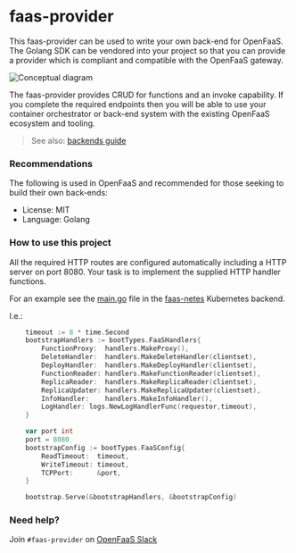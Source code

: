 faas-provider
==============

This faas-provider can be used to write your own back-end for OpenFaaS. The Golang SDK can be vendored into your project so that you can provide a provider which is compliant and compatible with the OpenFaaS gateway.

![Conceptual diagram](docs/conceptual.png)

The faas-provider provides CRUD for functions and an invoke capability. If you complete the required endpoints then you will be able to use your container orchestrator or back-end system with the existing OpenFaaS ecosystem and tooling.

> See also: [backends guide](https://github.com/openfaas/faas/blob/master/guide/deprecated/backends.md)

### Recommendations

The following is used in OpenFaaS and recommended for those seeking to build their own back-ends:

* License: MIT
* Language: Golang

### How to use this project

All the required HTTP routes are configured automatically including a HTTP server on port 8080. Your task is to implement the supplied HTTP handler functions.

For an example see the [main.go](https://github.com/openfaas/faas-netes/blob/master/main.go) file in the [faas-netes](https://github.com/openfaas/faas-netes) Kubernetes backend.

I.e.:

```go
	timeout := 8 * time.Second
	bootstrapHandlers := bootTypes.FaaSHandlers{
		FunctionProxy:  handlers.MakeProxy(),
		DeleteHandler:  handlers.MakeDeleteHandler(clientset),
		DeployHandler:  handlers.MakeDeployHandler(clientset),
		FunctionReader: handlers.MakeFunctionReader(clientset),
		ReplicaReader:  handlers.MakeReplicaReader(clientset),
		ReplicaUpdater: handlers.MakeReplicaUpdater(clientset),
		InfoHandler:    handlers.MakeInfoHandler(),
		LogHandler: logs.NewLogHandlerFunc(requestor,timeout),
	}

	var port int
	port = 8080
	bootstrapConfig := bootTypes.FaaSConfig{
		ReadTimeout:  timeout,
		WriteTimeout: timeout,
		TCPPort:      &port,
	}

	bootstrap.Serve(&bootstrapHandlers, &bootstrapConfig)
```

### Need help?

Join `#faas-provider` on [OpenFaaS Slack](https://docs.openfaas.com/community/)

